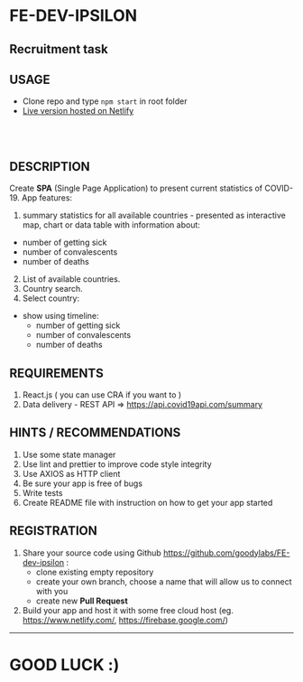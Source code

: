 # **FE-DEV-IPSILON**

## Recruitment task

## USAGE

- Clone repo and type `npm start` in root folder
- [Live version hosted on Netlify](https://fervent-wescoff-8ebcee.netlify.app/)

<br/><br/>

## DESCRIPTION

Create **SPA** (Single Page Application) to present current statistics of COVID-19.
App features:

1. summary statistics for all available countries - presented as interactive map, chart or data table with information about:

- number of getting sick
- number of convalescents
- number of deaths

2. List of available countries.
3. Country search.
4. Select country:

- show using timeline:
  - number of getting sick
  - number of convalescents
  - number of deaths

## REQUIREMENTS

1. React.js ( you can use CRA if you want to )
2. Data delivery - REST API => https://api.covid19api.com/summary

## HINTS / RECOMMENDATIONS

1. Use some state manager
2. Use lint and prettier to improve code style integrity
3. Use AXIOS as HTTP client
4. Be sure your app is free of bugs
5. Write tests
6. Create README file with instruction on how to get your app started

## REGISTRATION

1. Share your source code using Github https://github.com/goodylabs/FE-dev-ipsilon :
   - clone existing empty repository
   - create your own branch, choose a name that will allow us to connect with you
   - create new **Pull Request**
2. Build your app and host it with some free cloud host (eg. https://www.netlify.com/, https://firebase.google.com/)

---

# GOOD LUCK :)
